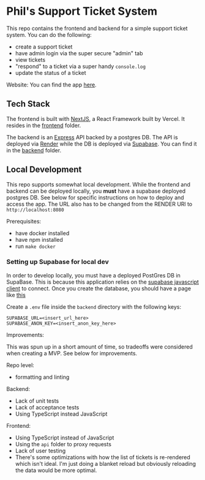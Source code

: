 # Phil's Support Ticket System

This repo contains the frontend and backend for a simple support ticket system. You can do the following:
- create a support ticket
- have admin login via the super secure "admin" tab
- view tickets
- "respond" to a ticket via a super handy `console.log`
- update the status of a ticket

Website: You can find the app [here](https://full-stack-six-puce.vercel.app/). 

## Tech Stack

The frontend is built with [NextJS](https://render.com/), a React Framework built by Vercel. It resides in the [frontend](./frontend/) folder. 

The backend is an [Express](https://expressjs.com/en/api.html) API backed by a postgres DB. The API is deployed via [Render](https://docs.render.com/web-services) while the DB is deployed via [Supabase](https://supabase.com/docs). You can find it in the [backend](/backend/) folder.

## Local Development

This repo supports somewhat local development. While the frontend and backend can be deployed locally, you **must** have a supabase deployed postgres DB. See below for specific instructions on how to deploy and access the app. The URL also has to be changed from the RENDER URl to `http://localhost:8080`


Prerequisites:
- have docker installed
- have npm installed
- run `make docker`

### Setting up Supabase for local dev
In order to develop locally, you must have a deployed PostGres DB in SupaBase. This is because this application relies on the [supabase javascript client](https://supabase.com/docs/reference/javascript/introduction) to connect. Once you create the database, you should have a page like [this](supabase_helper.png)

Create a `.env` file inside the `backend` directory with the following keys:
```
SUPABASE_URL=<insert_url_here>
SUPABASE_ANON_KEY=<insert_anon_key_here>
```

Improvements:

This was spun up in a short amount of time, so tradeoffs were considered when creating a MVP. See below for improvements.

Repo level:
- formatting and linting

Backend:
- Lack of unit tests
- Lack of acceptance tests
- Using TypeScript instead JavaScript

Frontend:
- Using TypeScript instead of JavaScript
- Using the `api` folder to proxy requests
- Lack of user testing
- There's some optimizations with how the list of tickets is re-rendered which isn't ideal. I'm just doing a blanket reload but obviously reloading the data would be more optimal.
